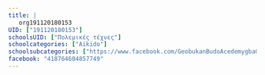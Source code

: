 ```yaml
---
title: |
   org191120180153
UID: ["191120180153"]
schoolsUID: ["Πολεμικές τέχνες"]
schoolcategories: ["Aikido"]
schoolsubcategories: ["https://www.facebook.com/GeobukanBudoAcedemygbaGZantiotis/"]
facebook: "418764604857749"
---
```


